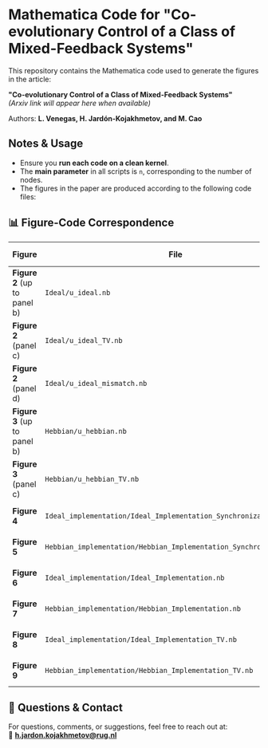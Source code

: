 # Mathematica Code for "Co-evolutionary Control of a Class of Mixed-Feedback Systems"

This repository contains the Mathematica code used to generate the figures in the article:

**"Co-evolutionary Control of a Class of Mixed-Feedback Systems"**  
*(Arxiv link will appear here when available)*  

Authors: **L. Venegas, H. Jardón-Kojakhmetov, and M. Cao**

## Notes & Usage
- Ensure you **run each code on a clean kernel**.
- The **main parameter** in all scripts is `n`, corresponding to the number of nodes.
- The figures in the paper are produced according to the following code files:

## 📊 Figure-Code Correspondence
| Figure | File | Parameter Settings |
|--------|---------------------------------|----------------|
| **Figure 2** (up to panel b) | `Ideal/u_ideal.nb` | (a) `n = 4`, (b) `n = 100` |
| **Figure 2** (panel c) | `Ideal/u_ideal_TV.nb` | - |
| **Figure 2** (panel d) | `Ideal/u_ideal_mismatch.nb` | - |
| **Figure 3** (up to panel b) | `Hebbian/u_hebbian.nb` | (a) `n = 4`, (b) `n = 100` |
| **Figure 3** (panel c) | `Hebbian/u_hebbian_TV.nb` | - |
| **Figure 4** | `Ideal_implementation/Ideal_Implementation_Synchronization.nb` | (a) `n = 4`, (b) `n = 100` |
| **Figure 5** | `Hebbian_implementation/Hebbian_Implementation_Synchronization.nb` | (a) `n = 4`, (b) `n = 100` |
| **Figure 6** | `Ideal_implementation/Ideal_Implementation.nb` | (a) `n = 4`, (b) `n = 100` |
| **Figure 7** | `Hebbian_implementation/Hebbian_Implementation.nb` | (a) `n = 4`, (b) `n = 100` |
| **Figure 8** | `Ideal_implementation/Ideal_Implementation_TV.nb` | (a) `n = 4`, (b) `n = 100` |
| **Figure 9** | `Hebbian_implementation/Hebbian_Implementation_TV.nb` | (a) `n = 4`, (b) `n = 100` |

## 📩 Questions & Contact
For questions, comments, or suggestions, feel free to reach out at:  
📧 **h.jardon.kojakhmetov@rug.nl**
